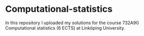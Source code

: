 # Computational-statistics
In this repository I uploaded my solutions for the course 732A90 Computational statistics (6 ECTS) at Linköping University. 
